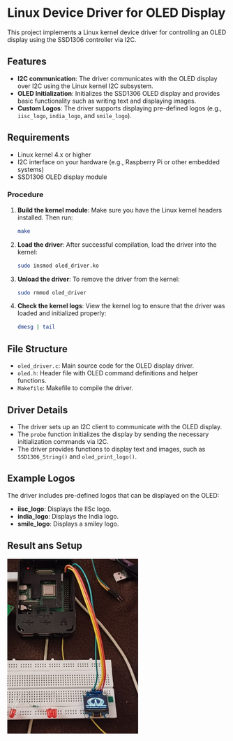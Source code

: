 
# Linux Device Driver for OLED Display

This project implements a Linux kernel device driver for controlling an OLED display using the SSD1306 controller via I2C.

## Features

- **I2C communication**: The driver communicates with the OLED display over I2C using the Linux kernel I2C subsystem.
- **OLED Initialization**: Initializes the SSD1306 OLED display and provides basic functionality such as writing text and displaying images.
- **Custom Logos**: The driver supports displaying pre-defined logos (e.g., `iisc_logo`, `india_logo`, and `smile_logo`).


## Requirements

- Linux kernel 4.x or higher
- I2C interface on your hardware (e.g., Raspberry Pi or other embedded systems)
- SSD1306 OLED display module

### Procedure

1. **Build the kernel module**:
   Make sure you have the Linux kernel headers installed. Then run:
   ```bash
   make
   ```

2. **Load the driver**:
   After successful compilation, load the driver into the kernel:
   ```bash
   sudo insmod oled_driver.ko
   ```

3. **Unload the driver**:
   To remove the driver from the kernel:
   ```bash
   sudo rmmod oled_driver
   ```

4. **Check the kernel logs**:
   View the kernel log to ensure that the driver was loaded and initialized properly:
   ```bash
   dmesg | tail
   ```

## File Structure

- `oled_driver.c`: Main source code for the OLED display driver.
- `oled.h`: Header file with OLED command definitions and helper functions.
- `Makefile`: Makefile to compile the driver.

## Driver Details

- The driver sets up an I2C client to communicate with the OLED display.
- The `probe` function initializes the display by sending the necessary initialization commands via I2C.
- The driver provides functions to display text and images, such as `SSD1306_String()` and `oled_print_logo()`.

## Example Logos

The driver includes pre-defined logos that can be displayed on the OLED:

- **iisc_logo**: Displays the IISc logo.
- **india_logo**: Displays the India logo.
- **smile_logo**: Displays a smiley logo.
## Result ans Setup
 <a>
    <img src="LDD setup.jpeg" alt="Logo" width="300" height="400">
  </a>




